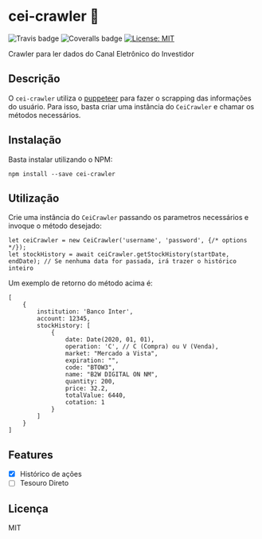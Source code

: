 # cei-crawler 💸

![Travis badge](https://travis-ci.com/Menighin/cei-crawler.svg?branch=master) ![Coveralls badge](https://coveralls.io/repos/github/Menighin/cei-crawler/badge.svg?branch=master&kill-cache=1) [![License: MIT](https://img.shields.io/badge/License-MIT-green.svg)](https://opensource.org/licenses/MIT)

Crawler para ler dados do Canal Eletrônico do Investidor 

## Descrição
O `cei-crawler` utiliza o [puppeteer](https://github.com/puppeteer/puppeteer) para fazer o scrapping das informações do usuário.
Para isso, basta criar uma instância do `CeiCrawler` e chamar os métodos necessários.

## Instalação
Basta instalar utilizando o NPM:
```
npm install --save cei-crawler
```

## Utilização
Crie uma instância do `CeiCrawler` passando os parametros necessários e invoque o método desejado:

```
let ceiCrawler = new CeiCrawler('username', 'password', {/* options */});
let stockHistory = await ceiCrawler.getStockHistory(startDate, endDate); // Se nenhuma data for passada, irá trazer o histórico inteiro
```

Um exemplo de retorno do método acima é:

```
[
    {
        institution: 'Banco Inter',
        account: 12345,
        stockHistory: [
            {
                date: Date(2020, 01, 01),
                operation: 'C', // C (Compra) ou V (Venda),
                market: "Mercado a Vista",
                expiration: "",
                code: "BTOW3",
                name: "B2W DIGITAL ON NM",
                quantity: 200,
                price: 32.2,
                totalValue: 6440,
                cotation: 1
            }
        ]
    }
]
```

## Features
- [x] Histórico de ações
- [ ] Tesouro Direto

## Licença
MIT